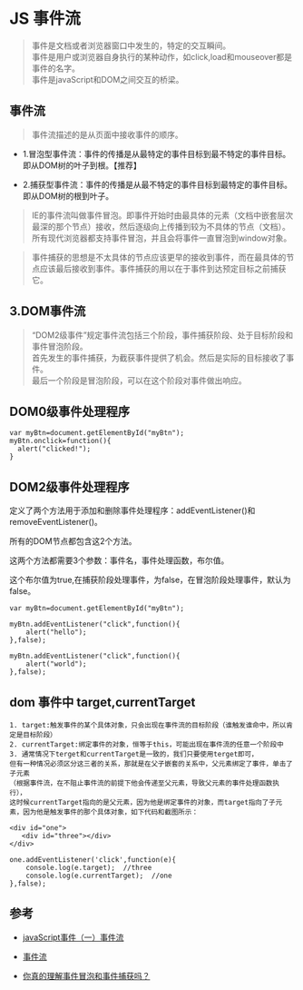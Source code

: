 # JS 事件流

>事件是文档或者浏览器窗口中发生的，特定的交互瞬间。  
事件是用户或浏览器自身执行的某种动作，如click,load和mouseover都是事件的名字。   
事件是javaScript和DOM之间交互的桥梁。  


## 事件流

>事件流描述的是从页面中接收事件的顺序。

- 1.冒泡型事件流：事件的传播是从最特定的事件目标到最不特定的事件目标。即从DOM树的叶子到根。【推荐】

- 2.捕获型事件流：事件的传播是从最不特定的事件目标到最特定的事件目标。即从DOM树的根到叶子。

>IE的事件流叫做事件冒泡。即事件开始时由最具体的元素（文档中嵌套层次最深的那个节点）接收，然后逐级向上传播到较为不具体的节点（文档）。  
所有现代浏览器都支持事件冒泡，并且会将事件一直冒泡到window对象。

>事件捕获的思想是不太具体的节点应该更早的接收到事件，而在最具体的节点应该最后接收到事件。事件捕获的用以在于事件到达预定目标之前捕获它。


## 3.DOM事件流
>“DOM2级事件”规定事件流包括三个阶段，事件捕获阶段、处于目标阶段和事件冒泡阶段。  
首先发生的事件捕获，为截获事件提供了机会。然后是实际的目标接收了事件。  
最后一个阶段是冒泡阶段，可以在这个阶段对事件做出响应。

## DOM0级事件处理程序

```
var myBtn=document.getElementById("myBtn");
myBtn.onclick=function(){
  alert("clicked!");
}
```

## DOM2级事件处理程序

定义了两个方法用于添加和删除事件处理程序：addEventListener()和removeEventListener()。

所有的DOM节点都包含这2个方法。

这两个方法都需要3个参数：事件名，事件处理函数，布尔值。

这个布尔值为true,在捕获阶段处理事件，为false，在冒泡阶段处理事件，默认为false。

```
var myBtn=document.getElementById("myBtn");

myBtn.addEventListener("click",function(){
    alert("hello");
},false);

myBtn.addEventListener("click",function(){
    alert("world");
},false);

```


## dom 事件中 target,currentTarget

```
1. target:触发事件的某个具体对象，只会出现在事件流的目标阶段（谁触发谁命中，所以肯定是目标阶段）
2. currentTarget:绑定事件的对象，恒等于this，可能出现在事件流的任意一个阶段中
3. 通常情况下terget和currentTarget是一致的，我们只要使用terget即可，  
但有一种情况必须区分这三者的关系，那就是在父子嵌套的关系中，父元素绑定了事件，单击了子元素  
（根据事件流，在不阻止事件流的前提下他会传递至父元素，导致父元素的事件处理函数执行），  
这时候currentTarget指向的是父元素，因为他是绑定事件的对象，而target指向了子元素，因为他是触发事件的那个具体对象，如下代码和截图所示：

<div id="one">
   <div id="three"></div>
</div>

one.addEventListener('click',function(e){
    console.log(e.target);  //three
    console.log(e.currentTarget);  //one
},false);
```



## 参考
- [javaScript事件（一）事件流](https://www.cnblogs.com/starof/p/4066381.html)
- [事件流](https://fairyly.github.io/mybooks/JavaScript%E9%AB%98%E7%BA%A7%E7%A8%8B%E5%BA%8F%E8%AE%BE%E8%AE%A1%EF%BC%88%E7%AC%AC3%E7%89%88%EF%BC%89%E4%B8%AD%E6%96%87%20%E9%AB%98%E6%B8%85%20%E5%AE%8C%E6%95%B4.pdf)

- [你真的理解事件冒泡和事件捕获吗？](https://segmentfault.com/a/1190000012729080)
